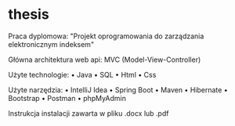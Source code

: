 # thesis
Praca dyplomowa: "Projekt oprogramowania do zarządzania elektronicznym indeksem"

Główna architektura web api: MVC (Model-View-Controller)

Użyte technologie:
• Java
• SQL
• Html
• Css

Użyte narzędzia: 
• IntelliJ Idea
• Spring Boot
• Maven
• Hibernate
• Bootstrap
• Postman
• phpMyAdmin

Instrukcja instalacji zawarta w pliku .docx lub .pdf
